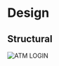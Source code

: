 # Design

## Structural

![ATM LOGIN](https://user-images.githubusercontent.com/98829965/157096058-641d2291-f410-4f57-910f-e0432ae06f8e.png)
